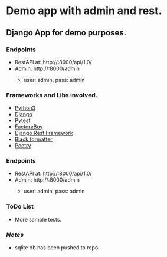 # Demo app with admin and rest.
## Django App for demo purposes.

### Endpoints
- RestAPI at: http://<host>:8000/api/1.0/
- Admin: http://<host>:8000/admin
  - user: admin, pass: admin

### Frameworks and Libs involved.

- [Python3]
- [Django]
- [Pytest]
- [FactoryBoy]
- [Django Rest Framework]
- [Black formatter]
- [Poetry]

[Python3]: <https://www.python.org/>
[Django]: <https://www.djangoproject.com/>
[Django Rest Framework]: <https://www.django-rest-framework.org/>
[Pytest]: <https://docs.pytest.org/>
[FactoryBoy]: <https://factoryboy.readthedocs.io/en/stable/>
[Black formatter]: <https://black.readthedocs.io/en/stable/>
[Poetry]: <https://python-poetry.org/>


### Endpoints
- RestAPI at: http://<host>:8000/api/1.0/
- Admin: http://<host>:8000/admin
  - user: admin, pass: admin

### ToDo List
- More sample tests.

### *Notes*
- sqlite db has been pushed to repo.